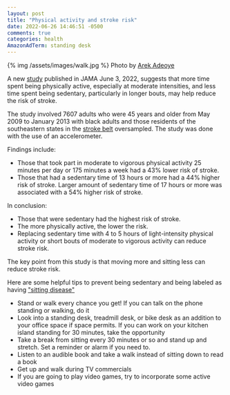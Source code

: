 ```yaml
---
layout: post
title: "Physical activity and stroke risk"
date: 2022-06-26 14:46:51 -0500
comments: true
categories: health
AmazonAdTerm: standing desk
---
```

{% img /assets/images/walk.jpg %}
Photo by <a href="https://unsplash.com/@areksan?utm_source=unsplash&utm_medium=referral&utm_content=creditCopyText">Arek Adeoye</a>

A new [study](https://jamanetwork.com/journals/jamanetworkopen/fullarticle/2792959?resultClick=1) published in JAMA June 3, 2022, suggests that more time spent being physically active, especially at moderate intensities, and less time spent being sedentary, particularly in longer bouts, may help reduce the risk of stroke.

The study involved 7607 adults who were 45 years and older from May 2009 to January 2013 with black adults and those residents of the southeastern states in the [stroke belt](http://geridoc.net/blog/2022/05/31/what-is-the-stroke-belt/) oversampled. The study was done with the use of an accelerometer.

Findings include:

- Those that took part in moderate to vigorous physical activity 25 minutes per day or 175 minutes a week had a 43% lower risk of stroke.
- Those that had a sedentary time of 13 hours or more had a 44% higher risk of stroke. Larger amount of sedentary time of 17 hours or more was associated with a 54% higher risk of stroke.

In conclusion:

- Those that were sedentary had the highest risk of stroke.
- The more physically active, the lower the risk.
- Replacing sedentary time with 4 to 5 hours of light-intensity physical activity or short bouts of moderate to vigorous activity can reduce stroke risk.

The key point from this study is that moving more and sitting less can reduce stroke risk.

Here are some helpful tips to prevent being sedentary and being labeled as having ["sitting disease"](http://geridoc.net/blog/2021/04/20/is-sitting-really-bad-for-me/)

- Stand or walk every chance you get!  If you can talk on the phone standing or walking, do it
- Look into a standing desk, treadmill desk, or bike desk as an addition to your office space if space permits. If you can work on your kitchen island standing for 30 minutes, take the opportunity
- Take a break from sitting every 30 minutes or so and stand up and stretch. Set a reminder or alarm if you need to.
- Listen to an audible book and take a walk instead of sitting down to read a book
- Get up and walk during TV commercials
- If you are going to play video games, try to incorporate some active video games
